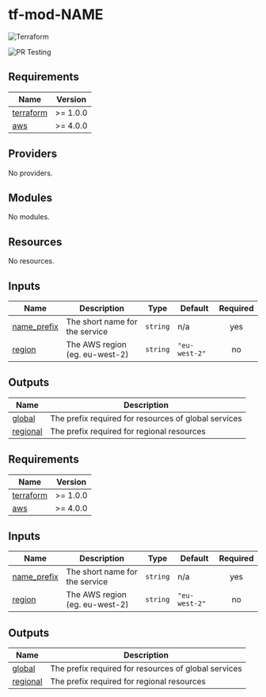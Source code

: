 # tf-mod-NAME
![Terraform](https://img.shields.io/badge/terraform-%235835CC.svg?style=for-the-badge&logo=terraform&logoColor=white)

![PR Testing](https://github.com/liamshort/tf-mod-template/actions/workflows/pull_request.workflow.yml/badge.svg)

<!-- BEGINNING OF PRE-COMMIT-TERRAFORM DOCS HOOK -->
## Requirements

| Name | Version |
|------|---------|
| <a name="requirement_terraform"></a> [terraform](#requirement\_terraform) | >= 1.0.0 |
| <a name="requirement_aws"></a> [aws](#requirement\_aws) | >= 4.0.0 |

## Providers

No providers.

## Modules

No modules.

## Resources

No resources.

## Inputs

| Name | Description | Type | Default | Required |
|------|-------------|------|---------|:--------:|
| <a name="input_name_prefix"></a> [name\_prefix](#input\_name\_prefix) | The short name for the service | `string` | n/a | yes |
| <a name="input_region"></a> [region](#input\_region) | The AWS region (eg. eu-west-2) | `string` | `"eu-west-2"` | no |

## Outputs

| Name | Description |
|------|-------------|
| <a name="output_global"></a> [global](#output\_global) | The prefix required for resources of global services |
| <a name="output_regional"></a> [regional](#output\_regional) | The prefix required for regional resources |
<!-- END OF PRE-COMMIT-TERRAFORM DOCS HOOK -->

<!-- BEGIN_TF_DOCS -->
## Requirements

| Name | Version |
|------|---------|
| <a name="requirement_terraform"></a> [terraform](#requirement\_terraform) | >= 1.0.0 |
| <a name="requirement_aws"></a> [aws](#requirement\_aws) | >= 4.0.0 |

## Inputs

| Name | Description | Type | Default | Required |
|------|-------------|------|---------|:--------:|
| <a name="input_name_prefix"></a> [name\_prefix](#input\_name\_prefix) | The short name for the service | `string` | n/a | yes |
| <a name="input_region"></a> [region](#input\_region) | The AWS region (eg. eu-west-2) | `string` | `"eu-west-2"` | no |

## Outputs

| Name | Description |
|------|-------------|
| <a name="output_global"></a> [global](#output\_global) | The prefix required for resources of global services |
| <a name="output_regional"></a> [regional](#output\_regional) | The prefix required for regional resources |
<!-- END_TF_DOCS -->